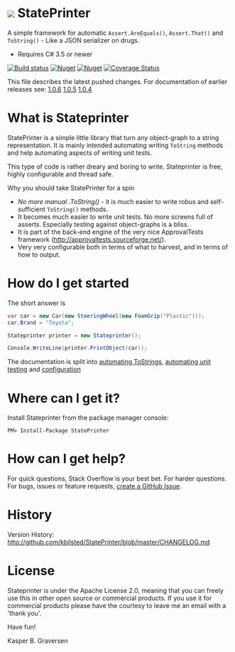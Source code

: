 #  ![](https://raw.github.com/kbilsted/StatePrinter/master/StatePrinter/gfx/stateprinter.png) StatePrinter 

A simple framework for automatic `Assert.AreEquals()`, `Assert.That()` and `ToString()` - Like a JSON serializer on drugs.

* Requires C# 3.5 or newer

[![Build status](https://ci.appveyor.com/api/projects/status/vx0nl4y4iins506u/branch/master?svg=true)](https://ci.appveyor.com/project/kbilsted/stateprinter/branch/master)
[![Nuget](https://img.shields.io/nuget/dt/stateprinter.svg)](http://nuget.org/packages/stateprinter)
[![Nuget](https://img.shields.io/nuget/v/stateprinter.svg)](http://nuget.org/packages/stateprinter)
[![Coverage Status](https://coveralls.io/repos/kbilsted/StatePrinter/badge.svg?branch=feature%2Fcodecoverage)](https://coveralls.io/r/kbilsted/StatePrinter?branch=feature%2Fcodecoverage)

This file describes the latest pushed changes. For documentation of earlier releases see:
[1.0.6](https://github.com/kbilsted/StatePrinter/blob/1.0.6/README.md) [1.0.5](https://github.com/kbilsted/StatePrinter/blob/1.0.5/README.md) [1.0.4](https://github.com/kbilsted/StatePrinter/blob/1.0.4/README.md)



# What is Stateprinter

StatePrinter is a simple little library that turn any object-graph to a string representation. It is mainly intended automating writing `ToString` methods and help automating aspects of writing unit tests. 

This type of code is rather dreary and boring to write. Stateprinter is free, highly configurable and thread safe.  

Why you should take StatePrinter for a spin

* *No more manual .ToString()* - it is much easier to write robus and self-sufficient `ToString()` methods. 
* It becomes much easier to write unit tests. No more screens full of asserts. Especially testing against object-graphs is a bliss. 
* It is part of the back-end engine of the very nice ApprovalTests framework (http://approvaltests.sourceforge.net/).
* Very very configurable both in terms of what to harvest, and in terms of how to output.



# How do I get started

The short answer is 

```C#
var car = new Car(new SteeringWheel(new FoamGrip("Plastic")));
car.Brand = "Toyota";

Stateprinter printer = new Stateprinter();

Console.WriteLine(printer.PrintObject(car));
```

The documentation is split into [automating ToStrings](https://github.com/kbilsted/StatePrinter/tree/master/StatePrinter/doc/AutomatingToStrings.md), [automating unit testing](https://github.com/kbilsted/StatePrinter/tree/master/StatePrinter/doc/AutomatingUnitTesting.md) and [configuration](https://github.com/kbilsted/StatePrinter/tree/master/StatePrinter/doc/HowToConfigure.md) 


# Where can I get it?
Install Stateprinter from the package manager console:

```
PM> Install-Package StatePrinter
```

# How can I get help?
For quick questions, Stack Overflow is your best bet. For harder questions. For bugs, issues or feature requests, [create a GitHub Issue](https://github.com/kbilsted/StatePrinter/issues/new).


# History

Version History: http://github.com/kbilsted/StatePrinter/blob/master/CHANGELOG.md


# License

Stateprinter is under the Apache License 2.0, meaning that you can freely use this in other open source or commercial products. If you use it for commercial products please have the courtesy to leave me an email with a 'thank you'. 



Have fun!

Kasper B. Graversen
